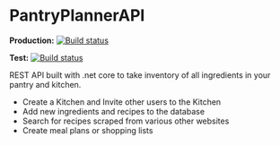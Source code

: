 # PantryPlannerAPI
**Production:** [![Build status](https://dev.azure.com/rodriada000/Triple%20P/_apis/build/status/Production%20CI%20-%20Pantry%20Planner)](https://dev.azure.com/rodriada000/Triple%20P/_build/latest?definitionId=2)

**Test:** [![Build status](https://dev.azure.com/rodriada000/Triple%20P/_apis/build/status/Test%20CI%20-%20Pantry%20Planner)](https://dev.azure.com/rodriada000/Triple%20P/_build/latest?definitionId=3)

REST API built with .net core to take inventory of all ingredients in your pantry and kitchen.

- Create a Kitchen and Invite other users to the Kitchen
- Add new ingredients and recipes to the database
- Search for recipes scraped from various other websites
- Create meal plans or shopping lists

